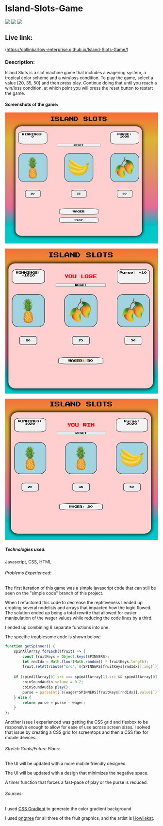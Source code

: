 # Island-Slots-Game
![](https://img.shields.io/badge/HTML-239120?style=for-the-badge&logo=html5&logoColor=white)
![](https://img.shields.io/badge/CSS-239120?&style=for-the-badge&logo=css3&logoColor=white)
![](https://img.shields.io/badge/JavaScript-F7DF1E?style=for-the-badge&logo=javascript&logoColor=black)

## Live link:
(https://collinbarlow-enterprise.github.io/Island-Slots-Game/)

### Description: 
Island Slots is a slot machine game that includes a wagering system, a tropical color scheme and a win/loss condition. To play the game, select a value [20, 35, 50] and then press play. Continue doing that until you reach a win/loss condition, at which point you will press the reset button to restart the game. 

#### Screenshots of the game:
![Game at start IslandSlotsTitle.png](https://github.com/collinbarlow-enterprise/Island-Slots-Game/blob/main/screenshots/IslandSlotsTitle.PNG)

![IslandSlotsLoss.png](https://github.com/collinbarlow-enterprise/Island-Slots-Game/blob/main/screenshots/IslandSlotsLoss.PNG)

![Game at win IslandSlotsWin.png](https://github.com/collinbarlow-enterprise/Island-Slots-Game/blob/main/screenshots/IslandSlotsWin.PNG)



##### Technologies used:
Javascript, CSS, HTML

###### Problems Experienced: 
The first iteration of this game was a simple javascript code that can still be seen on the "simple code" branch of this project. 

When I refactored this code to decrease the reptitiveness I ended up creating several nodelists and arrays that impacted how the logic flowed. The solution ended up being a total rewrite that allowed for easier manipulation of the wager values while reducing the code lines by a third. 

I ended up combining 6 separate functions into one.

The specific troublesome code is shown below: 
```js
function getSpinner() {
    spinAllArray.forEach((fruit) => {
        const fruitKeys = Object.keys(SPINNERS);
        let rndIdx = Math.floor(Math.random() * fruitKeys.length);
        fruit.setAttribute("src",`${SPINNERS[fruitKeys[rndIdx]].img}`)});

    if (spinAllArray[0].src === spinAllArray[1].src && spinAllArray[0].src === spinAllArray[2].src) {
        coinSoundAudio.volume = 0.2; 
        coinSoundAudio.play();      
        purse = parseInt(`${wager*SPINNERS[fruitKeys[rndIdx]].value}`) + purse;
    } else {
        return purse = purse - wager;
    }
};
```

Another issue I experienced was getting the CSS grid and flexbox to be responsive enough to allow for ease of use across screen sizes. I solved that issue by creating a CSS grid for screentops and then a CSS flex for mobile devices. 

###### Stretch Goals/Future Plans:
The UI will be updated with a more mobile friendly designed. 

The UI will be updated with a design that minimizes the negative space.  

A timer function that forces a fast-pace of play or the purse is reduced. 

###### Sources:
I used [CSS Gradient](https://cssgradient.io/) to generate the color gradient background 

I used [pngtree](https://pngtree.com/freepng/pineapple-tropical-fruit_5268182.html) for all three of the fruit graphics, and the artist is [Howliekat](https://pngtree.com/howliekat_12244472?type=1).



